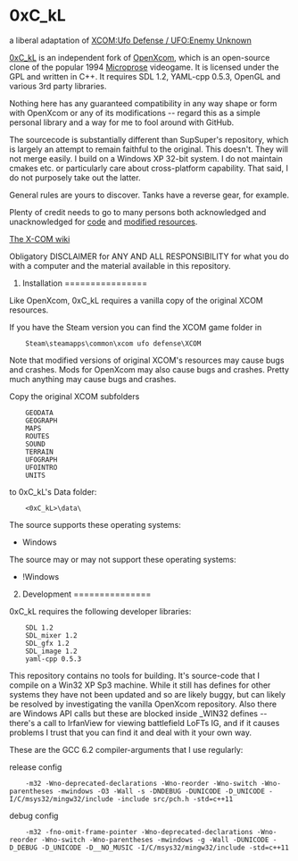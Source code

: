 # 0xC_kL

a liberal adaptation of [XCOM:Ufo Defense / UFO:Enemy Unknown][1]

[1]: https://en.wikipedia.org/wiki/UFO:_Enemy_Unknown

[0xC_kL][2] is an independent fork of [OpenXcom][3], which is an open-source clone of the popular 1994 [Microprose][4] videogame. It is licensed under the GPL and written in C++. It requires SDL 1.2, YAML-cpp 0.5.3, OpenGL and various 3rd party libraries.

[2]: https://github.com/kevL/0xC_kL
[3]: https://github.com/SupSuper/OpenXcom
[4]: https://en.wikipedia.org/wiki/MicroProse

Nothing here has any guaranteed compatibility in any way shape or form with OpenXcom or any of its modifications -- regard this as a simple personal library and a way for me to fool around with GitHub.

The sourcecode is substantially different than SupSuper's repository, which is largely an attempt to remain faithful to the original. This doesn't. They will not merge easily. I build on a Windows XP 32-bit system. I do not maintain cmakes etc. or particularly care about cross-platform capability. That said, I do not purposely take out the latter.

General rules are yours to discover. Tanks have a reverse gear, for example.

Plenty of credit needs to go to many persons both acknowledged and unacknowledged for [code][5] and [modified resources][6].

[5]: http://openxcom.org/
[6]: http://openxcom.org/forum/

[The X-COM wiki][7]

[7]: http://www.ufopaedia.org/index.php/Main_Page

Obligatory DISCLAIMER for ANY AND ALL RESPONSIBILITY for what you do with a computer and the material available in this repository.


1. Installation
================

Like OpenXcom, 0xC_kL requires a vanilla copy of the original XCOM resources.

If you have the Steam version you can find the XCOM game folder in

		Steam\steamapps\common\xcom ufo defense\XCOM

Note that modified versions of original XCOM's resources may cause bugs and crashes. Mods for OpenXcom may also cause bugs and crashes. Pretty much anything may cause bugs and crashes.

Copy the original XCOM subfolders

		GEODATA
		GEOGRAPH
		MAPS
		ROUTES
		SOUND
		TERRAIN
		UFOGRAPH
		UFOINTRO
		UNITS

to 0xC_kL's Data folder:

		<0xC_kL>\data\


The source supports these operating systems:
- Windows

The source may or may not support these operating systems:
- !Windows


2. Development
===============

0xC_kL requires the following developer libraries:

		SDL 1.2
		SDL_mixer 1.2
		SDL_gfx 1.2
		SDL_image 1.2
		yaml-cpp 0.5.3

This repository contains no tools for building. It's source-code that I compile on a Win32 XP Sp3 machine. While it still has defines for other systems they have not been updated and so are likely buggy, but can likely be resolved by investigating the vanilla OpenXcom repository. Also there are Windows API calls but these are blocked inside _WIN32 defines -- there's a call to IrfanView for viewing battlefield LoFTs IG, and if it causes problems I trust that you can find it and deal with it your own way.

These are the GCC 6.2 compiler-arguments that I use regularly:

release config

		-m32 -Wno-deprecated-declarations -Wno-reorder -Wno-switch -Wno-parentheses -mwindows -O3 -Wall -s -DNDEBUG -DUNICODE -D_UNICODE -I/C/msys32/mingw32/include -include src/pch.h -std=c++11

debug config

		-m32 -fno-omit-frame-pointer -Wno-deprecated-declarations -Wno-reorder -Wno-switch -Wno-parentheses -mwindows -g -Wall -DUNICODE -D_DEBUG -D_UNICODE -D__NO_MUSIC -I/C/msys32/mingw32/include -std=c++11